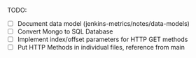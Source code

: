 TODO:
- [ ] Document data model (jenkins-metrics/notes/data-models)
- [ ] Convert Mongo to SQL Database
- [ ] Implement index/offset parameters for HTTP GET methods
- [ ] Put HTTP Methods in individual files, reference from main